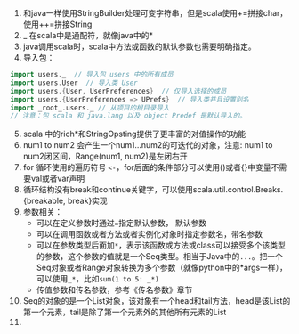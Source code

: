 1. 和java一样使用StringBuilder处理可变字符串，但是scala使用+=拼接char，使用++=拼接String
2. _ 在scala中是通配符，就像java中的*
3. java调用scala时，scala中方法或函数的默认参数也需要明确指定。
4. 导入包：
```scala
import users._  // 导入包 users 中的所有成员
import users.User  // 导入类 User
import users.{User, UserPreferences}  // 仅导入选择的成员
import users.{UserPreferences => UPrefs}  // 导入类并且设置别名
import _root_.users._ // 从项目的根目录导入
// 注意：包 scala 和 java.lang 以及 object Predef 是默认导入的。
```
5. scala 中的rich*和StringOpsting提供了更丰富的对值操作的功能
6. num1 to num2 会产生一个num1...num2的可迭代的对象，注意: num1 to num2闭区间，Range(num1, num2)是左闭右开
7. for 循环使用的遍历符号 `<-`，for后面的条件部分可以使用()或者{}中变量不需要val或者var声明
8. 循环结构没有break和continue关键字，可以使用scala.util.control.Breaks.{breakable, break}实现
9. 参数相关：
    - 可以在定义参数时通过`=`指定默认参数， 默认参数
    - 可以在调用函数或者方法或者实例化对象时指定参数名，带名参数
    - 可以在参数类型后面加`*`，表示该函数或方法或class可以接受多个该类型的参数，这个参数的值就是一个Seq类型。相当于Java中的`...`。把一个Seq对象或者Range对象转换为多个参数（就像python中的*args一样），可以使用`_*`，比如`sum(1 to 5: _*)`
    - 传值参数和传名参数，参考《传名参数》章节
10. Seq的对象的是一个List对象，该对象有一个head和tail方法，head是该List的第一个元素，tail是除了第一个元素外的其他所有元素的List
11. 